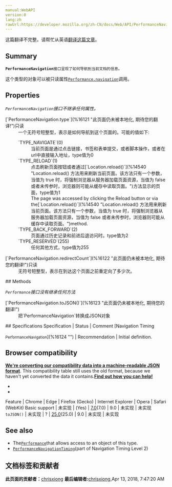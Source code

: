 ```yaml
---
manual:WebAPI
version:0
lang:zh
rawUrl:https://developer.mozilla.org/zh-CN/docs/Web/API/PerformanceNavigation
---
```




这篇翻译不完整。请帮忙从英语[翻译这篇文章](%16120 "")。





## Summary<a name="Summary"></a>


**`PerformanceNavigation`**`接口呈现了如何导航到当前文档的信息。`



这个类型的对象可以被只读属性[`Performance.navigation`](%16036 "只读属性 Performance.navigation 会返回一个 PerformanceNavigation 对象。这个对象表示出现在当前浏览上下文的 navigation 类型，比如获取某个资源所需要的重定向次数。")调用。


## Properties<a name="Properties"></a>


<em>`PerformanceNavigation`接口不继承任何属性。</em>

<dl><dt>[`PerformanceNavigation.type`](%16121 "此页面仍未被本地化, 期待您的翻译!")只读</dt><dd>一个无符号短整型，表示是如何导航到这个页面的。可能的值如下:<dl><dt>`TYPE_NAVIGATE`(0)</dt><dd>当前页面是通过点击链接，书签和表单提交，或者脚本操作，或者在url中直接输入地址，type值为0</dd><dt>`TYPE_RELOAD`(1)</dt><dd>点击刷新页面按钮或者通过[`Location.reload()`](%14540 "Location.reload() 方法用来刷新当前页面。该方法只有一个参数，当值为 true 时，将强制浏览器从服务器加载页面资源，当值为 false 或者未传参时，浏览器则可能从缓存中读取页面。")方法显示的页面，type值为1</dd><dd>The page was accessed by clicking the Reload button or via the[`Location.reload()`](%14540 "Location.reload() 方法用来刷新当前页面。该方法只有一个参数，当值为 true 时，将强制浏览器从服务器加载页面资源，当值为 false 或者未传参时，浏览器则可能从缓存中读取页面。")method.</dd><dt>`TYPE_BACK_FORWARD`(2)</dt><dd>页面通过历史记录和前进后退访问时。type值为2</dd><dt>`TYPE_RESERVED`(255)</dt><dd>任何其他方式，type值为255</dd></dl></dd><dt>[`PerformanceNavigation.redirectCount`](%16122 "此页面仍未被本地化, 期待您的翻译!")只读</dt><dd>无符号短整型，表示在到达这个页面之前重定向了多少次。</dd></dl>
## Methods<a name="Methods"></a>


<em><em>`Performance`接口没有继承任何方法</em></em>

<dl><dt>[`PerformanceNavigation.toJSON()`](%16123 "此页面仍未被本地化, 期待您的翻译!")<i></i></dt><dd>把`PerformanceNavigation`转换成JSON对象</dd></dl>
## Specifications<a name="Specifications"></a>
Specification | Status | Comment 
[Navigation Timing<br></br><small>PerformanceNavigation</small>](%16124 "") | Recommendation | Initial definition. 


## Browser compatibility<a name="Browser_compatibility"></a>


**[We&#39;re converting our compatibility data into a machine-readable JSON format](%3344 "")**. This compatibility table still uses the old format, because we haven&#39;t yet converted the data it contains.**[Find out how you can help!](%3392 "")**


* 
* 
Feature | Chrome | Edge | Firefox (Gecko) | Internet Explorer | Opera | Safari (WebKit) 
Basic support | 未实现 | (Yes) | [7.0](%5772 "Released on 2011-09-26.")(7.0) | 9.0 | 未实现 | 未实现 
`toJSON()`<i></i> | 未实现 | ? | [25.0](%3679 "Released on 2013-10-29.")(25.0) | 9.0 | 未实现 | 未实现 





## See also<a name="See_also"></a>

* The[`Performance`](%2987 "Performance 接口可以获取到当前页面与性能相关的信息。它是 High Resolution Time API 的一部分，同时也融合了 Performance Timeline API、Navigation Timing API、 User Timing API 和 Resource Timing API。")that allows access to an object of this type.
* [`PerformanceNavigationTiming`](%2994 "此页面仍未被本地化, 期待您的翻译!")(part of Navigation Timing Level 2)<i></i>



## 文档标签和贡献者
**此页面的贡献者：**[chrisxiong](%16125 "")
**最后编辑者:**[chrisxiong](%16125 ""),<time>Apr 13, 2018, 7:47:20 AM</time>


